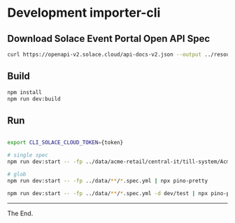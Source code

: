 # Development importer-cli


## Download Solace Event Portal Open API Spec

```bash
curl https://openapi-v2.solace.cloud/api-docs-v2.json --output ../resources/sep-openapi-spec.json
```

## Build

```bash
npm install
npm run dev:build
```

## Run

```bash

export CLI_SOLACE_CLOUD_TOKEN={token}

# single spec
npm run dev:start -- -fp ../data/acme-retail/central-it/till-system/AcmeRetail-Central-IT-Provider-TillSystem-v1.spec.yml -d dev/test | npx pino-pretty

# glob
npm run dev:start -- -fp ../data/**/*.spec.yml | npx pino-pretty

npm run dev:start -- -fp ../data/**/*.spec.yml -d dev/test | npx pino-pretty


```

---

The End.
